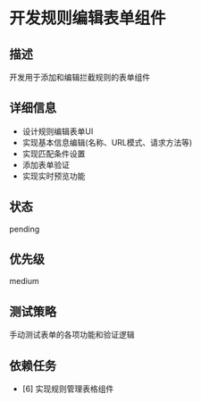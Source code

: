 # 开发规则编辑表单组件

## 描述
开发用于添加和编辑拦截规则的表单组件

## 详细信息
- 设计规则编辑表单UI
- 实现基本信息编辑(名称、URL模式、请求方法等)
- 实现匹配条件设置
- 添加表单验证
- 实现实时预览功能

## 状态
pending

## 优先级
medium

## 测试策略
手动测试表单的各项功能和验证逻辑

## 依赖任务
- [6] 实现规则管理表格组件


